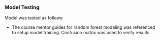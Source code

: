 ### Model Testing

Model was tested as follows:

* The course mentor guides for random forest modeling was referenced to setup model training. Confusion matrix was used to verify results.
